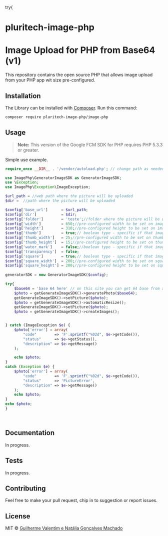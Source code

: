 
try{
# pluritech-image-php

# Image Upload for PHP from Base64 (v1)

This repository contains the open source PHP that allows image upload from your PHP app wit size pre-configured.


## Installation

The Library can be installed with [Composer](https://getcomposer.org/). Run this command:

```sh
composer require pluritech-image-php/image-php
```

## Usage

> **Note:** This version of the Google FCM SDK for PHP requires PHP 5.3.3 or greater.

Simple use example.

```php
require_once __DIR__ . '/vendor/autoload.php'; // change path as needed

use ImagePhp\GeneratorImageSDK as GeneratorImageSDK;
use \Exception;
use ImagePhp\Exception\ImageException;

$url_path = //web path where the picture will be uploaded
$dir =  //path where the picture will be uploaded

$config['base_url']      = $url_path;
$config['dir']           = $dir;
$config['folder']        = 'teste';//folder where the picture will be uploaded - make more sense when the images are divided in diferent categories
$config['width']         = 650;//pre-configured width to be set on image
$config['height']        = 310;//pre-configured height to be set on image
$config['thumb']         = true;// boolean type - specific if that image has thumb copy image as well
$config['thumb_width']   = 25;//pre-configured width to be set on thumb image
$config['thumb_height']  = 15;//pre-configured height to be set on thumb image
$config['water_mark']    = false;//boolean type - specific if that image will have water mark. If true, the water mark path must be send as second parameter.
$config['transparency']  = false;
$config['square']        = true;// boolean type - specific if that image has square copy image as well
$config['square_width']  = 200;//pre-configured width to be set on square image
$config['square_height'] = 200;//pre-configured height to be set on square image
    
generatorSDK = new GeneratorImageSDK($config);

try{
	$base64 = 'base 64 here' // on this site you can get 64 base from a image - https://www.base64-image.de/
	$photo = getGenerateImageSDK()->generatePhoto($base64);
	getGenerateImageSDK()->setPicture($photo);         
	$photo = getGenerateImageSDK()->automaticResize();
	getGenerateImageSDK()->setPicture($photo);
	$photo = getGenerateImageSDK()->createImages();


} catch (ImageException $e) {
    $photo['error'] = array(
        "code"        => 'F'.sprintf("%02d", $e->getCode()),
        "status"      => $e->getStatus(),
        "description" => $e->getMessage()
    );

    echo $photo;            
}
catch (Exception $e) {
    $photo['error'] = array(
        "code"        => 'F'.sprintf("%02d", $e->getCode()),
        "status"      => 'PictureError',
        "description" => $e->getMessage()
    );
    echo $photo;            
}
echo $photo;
}




```

## Documentation

In progress.


## Tests

In progress.


## Contributing

Feel free to make your pull request, chip in to suggestion or report issues.


## License

MIT © [Guilherme Valentim e Natália Gonçalves Machado](mailto:nathygmachado@gmail.com)





